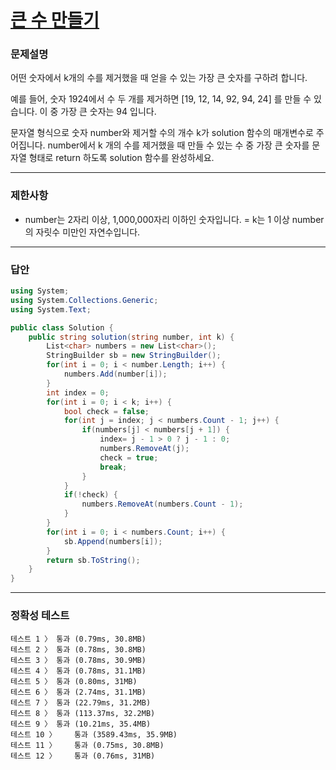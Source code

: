 # <a href="https://school.programmers.co.kr/learn/courses/30/lessons/42883">큰 수 만들기</a>

### 문제설명

어떤 숫자에서 k개의 수를 제거했을 때 얻을 수 있는 가장 큰 숫자를 구하려 합니다.

예를 들어, 숫자 1924에서 수 두 개를 제거하면 [19, 12, 14, 92, 94, 24] 를 만들 수 있습니다. 이 중 가장 큰 숫자는 94 입니다.

문자열 형식으로 숫자 number와 제거할 수의 개수 k가 solution 함수의 매개변수로 주어집니다. number에서 k 개의 수를 제거했을 때 만들 수 있는 수 중 가장 큰 숫자를 문자열 형태로 return 하도록 solution 함수를 완성하세요.

***

### 제한사항

 - number는 2자리 이상, 1,000,000자리 이하인 숫자입니다.
 = k는 1 이상 number의 자릿수 미만인 자연수입니다.

***

### 답안
``` csharp
using System;
using System.Collections.Generic;
using System.Text;

public class Solution {
    public string solution(string number, int k) {
        List<char> numbers = new List<char>();
        StringBuilder sb = new StringBuilder();
        for(int i = 0; i < number.Length; i++) {
            numbers.Add(number[i]);
        }
        int index = 0;
        for(int i = 0; i < k; i++) {
            bool check = false;
            for(int j = index; j < numbers.Count - 1; j++) {
                if(numbers[j] < numbers[j + 1]) {
                    index= j - 1 > 0 ? j - 1 : 0;
                    numbers.RemoveAt(j);
                    check = true;
                    break;
                }
            }
            if(!check) {
                numbers.RemoveAt(numbers.Count - 1);
            }
        }
        for(int i = 0; i < numbers.Count; i++) {
            sb.Append(numbers[i]);
        }
        return sb.ToString();
    }
}
```

***

### 정확성 테스트
```
테스트 1 〉	통과 (0.79ms, 30.8MB)
테스트 2 〉	통과 (0.78ms, 30.8MB)
테스트 3 〉	통과 (0.78ms, 30.9MB)
테스트 4 〉	통과 (0.78ms, 31.1MB)
테스트 5 〉	통과 (0.80ms, 31MB)
테스트 6 〉	통과 (2.74ms, 31.1MB)
테스트 7 〉	통과 (22.79ms, 31.2MB)
테스트 8 〉	통과 (113.37ms, 32.2MB)
테스트 9 〉	통과 (10.21ms, 35.4MB)
테스트 10 〉	통과 (3589.43ms, 35.9MB)
테스트 11 〉	통과 (0.75ms, 30.8MB)
테스트 12 〉	통과 (0.76ms, 31MB)
```